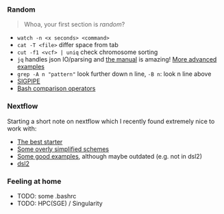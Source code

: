 ### Random 
> Whoa, your first section is _random_?
- `watch -n <x seconds> <command>`
- `cat -T <file>` differ space from tab
- `cut -f1 <vcf> | uniq`  check chromosome sorting
- `jq` handles json IO/parsing and [the manual](https://stedolan.github.io/jq/manual/) is amazing! [More advanced examples](https://www.fabian-keller.de/blog/5-useful-jq-commands-parse-json-cli/)
- `grep -A n "pattern"` look further down n line, `-B n`: look n line above
- [SIGPIPE](https://www.pixelbeat.org/programming/sigpipe_handling.html)
- [Bash comparison operators](https://linuxize.com/post/how-to-compare-strings-in-bash/#comparison-operators)

### Nextflow
Starting a short note on nextflow which I recently found extremely nice to work with:
- [The best starter](https://github.com/danrlu/Nextflow_cheatsheet)
- [Some overly simplified schemes](https://github.com/nextflow-io/patterns)
- [Some good examples](https://github.com/nextflow-io/awesome-nextflow), although maybe outdated (e.g. not in dsl2)
- [dsl2](https://www.nextflow.io/docs/latest/dsl2.html)

### Feeling at home
- TODO: some .bashrc
- TODO: HPC(SGE) / Singularity

